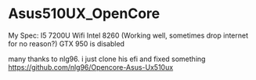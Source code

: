 # Asus510UX_OpenCore
My Spec:
I5 7200U
Wifi Intel 8260 (Working well, sometimes drop internet for no reason?)
GTX 950 is disabled

many thanks to nlg96. i just clone his efi and fixed something
https://github.com/nlg96/Opencore-Asus-Ux510ux
